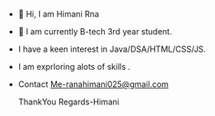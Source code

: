 - 👋 Hi, I am Himani Rna 
- 👀 I am currently  B-tech 3rd year student.
- I have  a keen interest in Java/DSA/HTML/CSS/JS.
- I am exprloring alots of skills .
- Contact Me-ranahimani025@gmail.com

  ThankYou
  Regards-Himani
 

  



